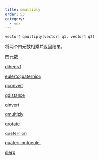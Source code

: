```yaml
---
title: qmultiply
order: 53
category:
  - vex
---
```


`vector4 qmultiply(vector4 q1, vector4 q2)`

将两个四元数相乘并返回结果。

四元数

[dihedral](dihedral.html)

[eulertoquaternion](eulertoquaternion.html)

[qconvert](qconvert.html)

[qdistance](qdistance.html)

[qinvert](qinvert.html)

[qmultiply](qmultiply.html)

[qrotate](qrotate.html)

[quaternion](quaternion.html)

[quaterniontoeuler](quaterniontoeuler.html)

[slerp](slerp.html)
